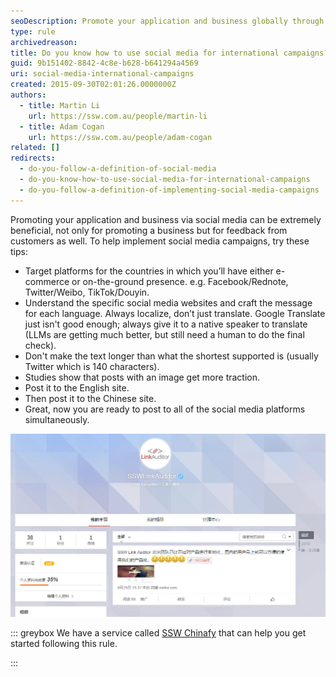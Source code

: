 ```yaml
---
seoDescription: Promote your application and business globally through targeted social media campaigns, localizing your message for each country's specific platforms.
type: rule
archivedreason:
title: Do you know how to use social media for international campaigns?
guid: 9b151402-8842-4c8e-b628-b641294a4569
uri: social-media-international-campaigns
created: 2015-09-30T02:01:26.0000000Z
authors:
  - title: Martin Li
    url: https://ssw.com.au/people/martin-li
  - title: Adam Cogan
    url: https://ssw.com.au/people/adam-cogan
related: []
redirects:
  - do-you-follow-a-definition-of-social-media
  - do-you-know-how-to-use-social-media-for-international-campaigns
  - do-you-follow-a-definition-of-implementing-social-media-campaigns
---
```


Promoting your application and business via social media can be extremely beneficial, not only for promoting a business but for feedback from customers as well. To help implement social media campaigns, try these tips:

<!--endintro-->

* Target platforms for the countries in which you’ll have either e-commerce or on-the-ground presence. e.g. Facebook/Rednote, Twitter/Weibo, TikTok/Douyin.
* Understand the specific social media websites and craft the message for each language. Always localize, don’t just translate. Google Translate just isn't good enough; always give it to a native speaker to translate (LLMs are getting much better, but still need a human to do the final check).
* Don't make the text longer than what the shortest supported is (usually Twitter which is 140 characters).
* Studies show that posts with an image get more traction.
* Post it to the English site.
* Then post it to the Chinese site.
* Great, now you are ready to post to all of the social media platforms simultaneously.

![Figure: Make sure that your social media presence covers the countries you have translated your application into. E.g. Link Auditor on Weibo (A local social media, China’s Twitter replacement)](Weibo.jpg)

::: greybox
We have a service called [SSW Chinafy](https://www.ssw.com.au/ssw/Consulting/Chinafy-App.aspx) that can help you get started following this rule.

:::

